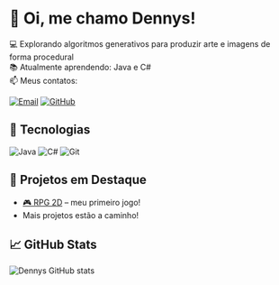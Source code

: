 # 👋 Oi, me chamo Dennys!

💻 Explorando algoritmos generativos para produzir arte e imagens de forma procedural<br>
📚 Atualmente aprendendo: Java e C#<br>
📫 Meus contatos:

[![Email](https://img.shields.io/badge/Email-D14836?style=for-the-badge&logo=gmail&logoColor=white)](mailto:dennys199820@gmail.com)
[![GitHub](https://img.shields.io/badge/GitHub-000?style=for-the-badge&logo=github&logoColor=white)](https://github.com/Lightingttt)

## 🚀 Tecnologias
![Java](https://img.shields.io/badge/Java-ED8B00?style=for-the-badge&logo=java&logoColor=white)
![C#](https://img.shields.io/badge/C%23-239120?style=for-the-badge&logo=c-sharp&logoColor=white)
![Git](https://img.shields.io/badge/Git-F05032?style=for-the-badge&logo=git&logoColor=white)

## 🧠 Projetos em Destaque
- [🎮 RPG 2D](https://github.com/Lightingttt/--) – meu primeiro jogo!
- Mais projetos estão a caminho!

## 📈 GitHub Stats
![Dennys GitHub stats](https://github-readme-stats.vercel.app/api?username=Lightingttt&show_icons=true&theme=radical)
